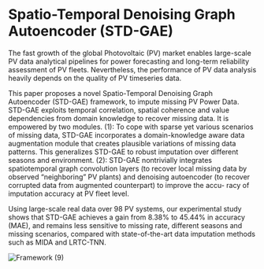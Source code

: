 # Spatio-Temporal Denoising Graph Autoencoder (STD-GAE)

The fast growth of the global Photovoltaic (PV) market enables large-scale PV data analytical pipelines for power forecasting and long-term reliability assessment of PV fleets. Nevertheless, the performance of PV data analysis heavily depends on the quality of PV timeseries data. 

This paper proposes a novel Spatio-Temporal Denoising Graph Autoencoder (STD-GAE) framework, to impute missing PV Power Data. STD-GAE exploits temporal correlation, spatial coherence and value dependencies from domain knowledge to recover missing data. It is empowered by two modules. 
  (1): To cope with sparse yet various scenarios of missing data, STD-GAE incorporates a domain-knowledge aware data augmentation module that creates             plausible variations of missing data patterns. This generalizes STD-GAE to robust imputation over different seasons and environment. 
  (2): STD-GAE nontrivially integrates spatiotemporal graph convolution layers (to recover local missing data by observed “neighboring” PV plants) and             denoising autoencoder (to recover corrupted data from augmented counterpart) to improve the accu- racy of imputation accuracy at PV fleet level. 

Using large-scale real data over 98 PV systems, our experimental study shows that STD-GAE achieves a gain from 8.38% to 45.44% in accuracy (MAE), and remains less sensitive to missing rate, different seasons and missing scenarios, compared with state-of-the-art data imputation methods such as MIDA and LRTC-TNN.

![Framework (9)](https://user-images.githubusercontent.com/47265586/163913110-c53052d1-e4b0-4757-b110-8788b6bb1442.png)
